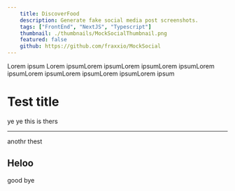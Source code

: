 ```yaml
---
    title: DiscoverFood
    description: Generate fake social media post screenshots. 
    tags: ["FrontEnd", "NextJS", "Typescript"]
    thumbnail: ./thumbnails/MockSocialThumbnail.png
    featured: false
    github: https://github.com/fraxxio/MockSocial
---
```


Lorem ipsum Lorem ipsumLorem ipsumLorem ipsumLorem ipsumLorem ipsumLorem ipsumLorem ipsumLorem ipsumLorem ipsum

# Test title

ye ye this is thers

---

anothr thest

## Heloo

good bye
